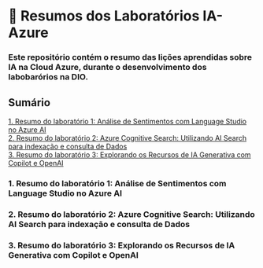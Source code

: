 # 📖 Resumos dos Laboratórios IA-Azure
### Este repositório contém o resumo das lições aprendidas sobre IA na Cloud Azure, durante o desenvolvimento dos labobarórios na DIO. 

## Sumário

[1. Resumo do laboratório 1: Análise de Sentimentos com Language Studio no Azure AI](#1.-Análise-de-Sentimentos-com-Language-Studio-no-Azure-AI) </br>
[2. Resumo do laboratório 2: Azure Cognitive Search: Utilizando AI Search para indexação e consulta de Dados](#2.-Azure-Cognitive-Search:-Utilizando-AI-Search-para-indexação-e-consulta-de-Dados)  </br>
[3. Resumo do laboratório 3: Explorando os Recursos de IA Generativa com Copilot e OpenAI](#3.-Explorando-os-Recursos-de-IA-Generativa-com-Copilot-e-OpenAI)</br>

### 1. Resumo do laboratório 1: Análise de Sentimentos com Language Studio no Azure AI

### 2. Resumo do laboratório 2: Azure Cognitive Search: Utilizando AI Search para indexação e consulta de Dados

### 3. Resumo do laboratório 3: Explorando os Recursos de IA Generativa com Copilot e OpenAI

